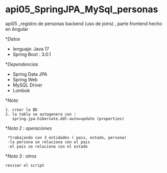 # api05_SpringJPA_MySql_personas
api05 _registro de personas backend (uso de joins) , parte frontend hecho en Angular

**Datos*

- lenguaje: Java 17
- Spring Boot : 3.0.1

**Dependencias*

- Spring Data JPA
- Spring Web
- MySQL Driver
- Lombok

**Nota*

```
1. crear la BD 
2. la tabla se autogenera con : 
   spring.jpa.hibernate.ddl-auto=update (properties)
```

**Nota 2 : operaciones*

```
 *trabajando con 3 entidades ( pais, estado, persona)
 -la persona se relaciona con el pais
 -el pais se relaciona con el estado
```

**Nota 3 : otros*

```
revisar el script
```
